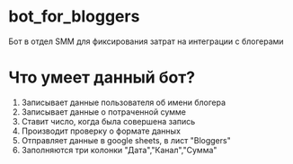 # bot_for_bloggers
Бот в отдел SMM для фиксирования затрат на интеграции с блогерами
# Что умеет данный бот?
1. Записывает данные пользователя об имени блогера
2. Записывает данные о потраченной сумме
3. Ставит число, когда была совершена запись
4. Производит проверку о формате данных
5. Отправляет данные в  google sheets, в лист "Bloggers"
6. Заполняются три колонки "Дата","Канал","Сумма"
